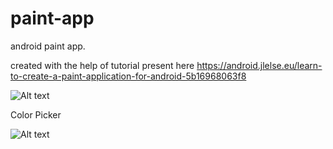 # paint-app
android paint app.

created with the help of tutorial present here 
https://android.jlelse.eu/learn-to-create-a-paint-application-for-android-5b16968063f8

![Alt text](img/img.jpg?raw=true "Paint")

Color Picker 

![Alt text](img/img2.jpg?raw=true "Color Picker")
